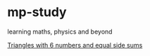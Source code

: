 # mp-study
learning maths, physics and beyond

[Triangles with 6 numbers and equal side sums](https://github.com/mavergit/mp-study/blob/2842000d51f66dc99b7a67f1c00830f75048bb44/Triangles%20with%20equal%20side%20sums.jl)
